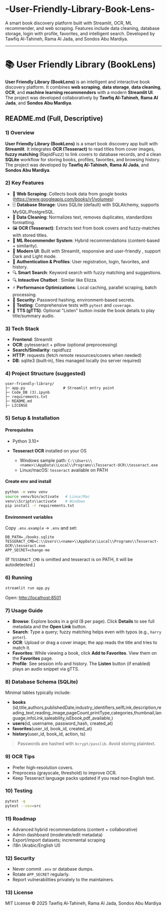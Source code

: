# -User-Friendly-Library-Book-Lens-
A smart book discovery platform built with Streamlit, OCR, ML recommender, and web scraping. Features include data cleaning, database storage, login with profile, favorites, and intelligent search. Developed by Tawfiq Al-Tahineh, Rama Al Jada, and Sondos Abu Mardiya.


---

# 📚 User Friendly Library (BookLens)

**User Friendly Library (BookLens)** is an intelligent and interactive book discovery platform. It combines **web scraping**, **data storage**, **data cleaning**, **OCR**, and **machine learning recommenders** with a modern **Streamlit UI**. The project was developed collaboratively by **Tawfiq Al-Tahineh**, **Rama Al Jada**, and **Sondos Abu Mardiya**.

## README.md (Full, Descriptive)

### 1) Overview

**User Friendly Library (BookLens)** is a smart book discovery app built with **Streamlit**. It integrates **OCR (Tesseract)** to read titles from cover images, **fuzzy matching** (RapidFuzz) to link covers to database records, and a clean **SQLite** workflow for storing books, profiles, favorites, and browsing history. The project was developed by **Tawfiq Al‑Tahineh**, **Rama Al Jada**, and **Sondos Abu Mardiya**.

### 2) Key Features

* 🔎 **Web Scraping**: Collects book data from google books (https://www.googleapis.com/books/v1/volumes)
* 🗄️ **Database Storage**: Uses SQLite (default) with SQLAlchemy, supports MySQL/PostgreSQL.
* 🧹 **Data Cleaning**: Normalizes text, removes duplicates, standardizes formatting.
* 🖼️ **OCR (Tesseract)**: Extracts text from book covers and fuzzy-matches with stored titles.
* 🤖 **ML Recommender System**: Hybrid recommendations (content-based + similarity).
* 🎨 **Modern UI**: Built with Streamlit, responsive and user-friendly , support Dark and Light mode.
* 👤 **Authentication & Profiles**: User registration, login, favorites, and history.
* 🔍 **Smart Search**: Keyword search with fuzzy matching and suggestions.
* 🔍 **Inteactive Chatbot** : Similar like Elizza.
* ⚡  **Performance Optimizations**: Local caching, parallel scraping, batch processing.
* 🔐 **Security**: Password hashing, environment-based secrets.
* 🧪 **Testing**: Comprehensive tests with `pytest` and `coverage`.
* 🤖 **TTS (gTTS)**: Optional "Listen" button inside the book details to play title/summary audio.

### 3) Tech Stack

* **Frontend**: Streamlit
* **OCR**: pytesseract + pillow (optional preprocessing)
* **Search/Similarity**: rapidfuzz
* **HTTP**: requests (fetch remote resources/covers when needed)
* **DB**: sqlite3 (built‑in), files managed locally (no server required)

### 4) Project Structure (suggested)

```
user-friendly-library/
├─ app.py                 # Streamlit entry point
├─ Code_DB (3).ipynb
├─ requirements.txt
├─ README.md
├─ LICENSE
```

### 5) Setup & Installation

#### Prerequisites

* Python 3.10+
* **Tesseract OCR** installed on your OS

  * Windows sample path: `C:\\Users\\<name>\\AppData\\Local\\Programs\\Tesseract-OCR\\tesseract.exe`
  * Linux/macOS: `tesseract` available on PATH

#### Create env and install

```bash
python -m venv venv
source venv/bin/activate   # Linux/Mac
venv\\Scripts\\activate    # Windows
pip install -r requirements.txt
```

#### Environment variables

Copy `.env.example` → `.env` and set:

```
DB_PATH=./books.sqlite
TESSERACT_CMD=C:\\Users\\<name>\\AppData\\Local\\Programs\\Tesseract-OCR\\tesseract.exe
APP_SECRET=change-me
```

(If `TESSERACT_CMD` is omitted and tesseract is on PATH, it will be autodetected.)

### 6) Running

```bash
streamlit run app.py
```

Open: [http://localhost:8501](http://localhost:8501)

### 7) Usage Guide

* **Browse**: Explore books in a grid (8 per page). Click **Details** to see full metadata and the **Open Link** button.
* **Search**: Type a query; fuzzy matching helps even with typos (e.g., `harry poter`).
* **OCR**: Upload or drag a cover image; the app reads the title and tries to match it.
* **Favorites**: While viewing a book, click **Add to Favorites**. View them on the **Favorites** page.
* **Profile**: See session info and history. The **Listen** button (if enabled) plays an audio snippet via gTTS.

### 8) Database Schema (SQLite)

Minimal tables typically include:

* **books** (id,title,authors,publishedDate,industry_identifiers,selfLink,description,reading_text,reading_image,pageCount,printType,categories,thumbnail,language,infoLink,saleability,isEbook,pdf_available,)
* **users**(id, username, password\_hash, created\_at)
* **favorites**(user\_id, book\_id, created\_at)
* **history**(user\_id, book\_id, action, ts)

> Passwords are hashed with `bcrypt/passlib`. Avoid storing plaintext.

### 9) OCR Tips

* Prefer high‑resolution covers.
* Preprocess (grayscale, threshold) to improve OCR.
* Keep Tesseract language packs updated if you read non‑English text.

### 10) Testing

```bash
pytest -q
pytest --cov=src
```

### 11) Roadmap

* Advanced hybrid recommendations (content + collaborative)
* Admin dashboard (moderate/edit metadata)
* Export/import datasets; incremental scraping
* i18n (Arabic/English UI)



### 12) Security

* Never commit `.env` or database dumps.
* Rotate `APP_SECRET` regularly.
* Report vulnerabilities privately to the maintainers.

### 13) License

MIT License © 2025 Tawfiq Al‑Tahineh, Rama Al Jada, Sondos Abu Mardiya
